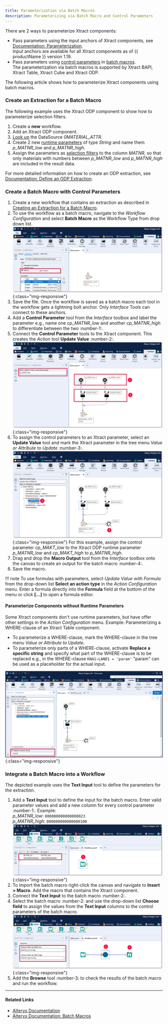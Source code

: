 ```yaml
---
title: Parameterization via Batch Macros 
description: Parameterizing via Batch Macro and Control Parameters
---
```


There are 2 ways to parameterize Xtract components:
- Pass parameters using the input anchors of Xtract components, see [Documentation: Parameterization](../documentation/parameterization.md). <br>
Input anchors are available for all Xtract components as of {{ productName }} version 1.19.
- Pass parameters using [control parameters](http://downloads.alteryx.com/betawh_xnext/ControlParam.htm) in [batch macros](http://downloads.alteryx.com/betawh_xnext/BatchMacro.htm).<br> 
The parameterization via batch macros is supported by Xtract BAPI, Xtract Table, Xtract Cube and Xtract ODP.

The following article shows how to parameterize Xtract components using batch macros.

### Create an Extraction for a Batch Macro
The following example uses the Xtract ODP component to show how to parameterize selection filters.

1. Create a **new** workflow.
2. Add an Xtract ODP component. 
3. [Look up](https://help.theobald-software.com/en/xtract-for-alteryx/odp/odp-define#look-up-data-objects) the DataSource *0MATERIAL_ATTR*.
4. Create 2 new [runtime parameters](https://help.theobald-software.com/en/xtract-for-alteryx/odp/edit-runtime-parameters#create-runtime-parameters) of type *String* and name them *p_MATNR_low* and *p_MATNR_high*. 
5. Assign the parameters as [selection filters](https://help.theobald-software.com/en/xtract-for-alteryx/odp/odp-define#selections-and-filters) to the column *MATNR*, so that only materials with numbers between *p_MATNR_low* and *p_MATNR_high* are included in the result data.

For more detailed information on how to create an ODP extraction, see [Documentation: Define an ODP Extraction](https://help.theobald-software.com/en/xtract-for-alteryx/odp/odp-define).<br>

### Create a Batch Macro with Control Parameters

1. Create a new workflow that contains an extraction as described in [Creating an Extraction for a Batch Macro](#create-an-extraction-for-a-batch-macro).
2. To use the workflow as a batch macro, navigate to the *Workflow Configuration* and select **Batch Macro** as the Workflow Type from drop down list.<br>
![BatchMacro](../assets/images/xfa/articles/batchmakro.png){:class="img-responsive"}
3. Save the file. Once the workflow is saved as a batch macro each tool in the workflow gets a lightning bolt anchor. Only *Interface* Tools can connect to these anchors.
4. Add a **Control Parameter** tool from the *Interface* toolbox and label the parameter e.g., name one *cp_MATNR_low* and another *cp_MATNR_high* to differentiate between the two :number-1:.
5. Connect the **Control Parameter** tools to the Xtract component. This creates the *Action* tool **Update Value** :number-2:.<br>
![Workflow-Sequence](../assets/images/xfa/articles/workflow-sequence.png){:class="img-responsive"}
6. To assign the control parameters to an Xtract parameter, select an **Update Value** tool and mark the Xtract parameter in the tree menu *Value or Attribute to Update* :number-3:. 
![Workflow-Sequence2](../assets/images/xfa/articles/workflow-sequence2.png){:class="img-responsive"}
For this example, assign the control parameter *cp_MAKT_low* to the Xtract ODP runtime parameter *p_MATNR_low* and *cp_MAKT_high* to *p_MATNR_high*.
7. Drag and drop the **Macro Output** tool from the *Interface* toolbox onto the canvas to create an output for the batch macro :number-4:. 
8. Save the macro.

!!! note
    To use formulas with parameters, select *Update Value with Formula* from the drop-down list **Select an action type** in the *Action Configuration* menu.
    Enter a formula directly into the **Formula** field at the bottom of the menu or click **[...]** to open a formula editor.

#### Parameterize Components without Runtime Parameters

Some Xtract components don't use runtime parameters, but have offer other settings in the *Action Configuration* menu.
Example: Parameterizing a WHERE-clause of an Xtract Table component.

- To parameterize a WHERE-clause, mark the WHERE-clause in the tree menu *Value or Attribute to Update*.<br>
- To parameterize only parts of a WHERE-clause, activate **Replace a specific string** and specify what part of the WHERE-clause is to be replaced e.g., in the WHERE-clause `KNA1~LAND1 = 'param'` "param" can be used as a placeholder for the actual input.

![WHERE-clause-parameter](../assets/images/xfa/articles/table-where-parameterize.png){:class="img-responsive"}

### Integrate a Batch Macro into a Workflow

The depicted example uses the **Text Input** tool to define the parameters for the extraction.

1. Add a **Text Input** tool to define the input for the batch macro. Enter valid parameter values and add a new column for every control parameter :number-1:. Example:<br>
*p_MATNR_low*: `000000000000000023`<br>
*p_MATNR_high*: `000000000000000100`<br>
![Input-Text](../assets/images/xfa/articles/input-text.png){:class="img-responsive"}
2. To import the batch macro right-click the canvas and navigate to **Insert > Macro**. Add the macro that contains the Xtract component.<br>
3. Connect the **Text Input** to the batch macro :number-2:.
4. Select the batch macro :number-2: and use the drop-down list **Choose field** to assign the values from the **Text Input** columns to the control parameters of the batch macro.<br>
![Import-Macro](../assets/images/xfa/articles/importmacro.png){:class="img-responsive"}
5. Add the **Browse** tool :number-3: to check the results of the batch macro and run the workflow.<br>


****
#### Related Links
- [Alteryx Documentation](https://help.alteryx.com/current/en/designer.html)
- [Alteryx Documentation: Batch Macros](http://downloads.alteryx.com/betawh_xnext/BatchMacro.htm)
